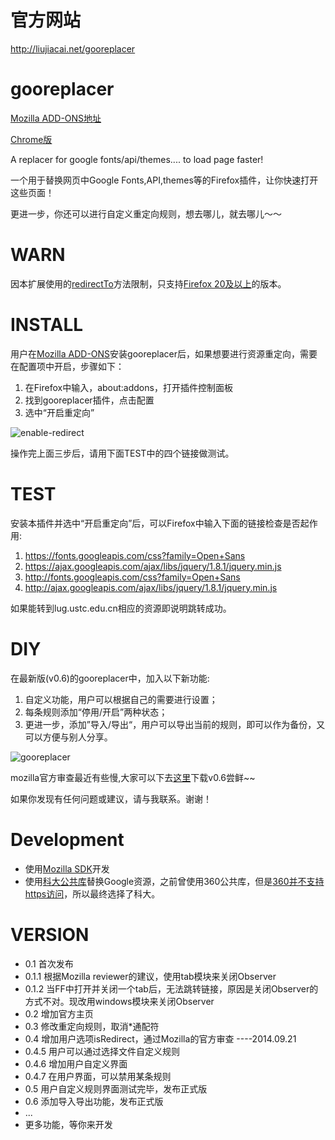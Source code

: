 官方网站
===

http://liujiacai.net/gooreplacer 

gooreplacer
===

[Mozilla ADD-ONS地址](https://addons.mozilla.org/zh-CN/firefox/addon/gooreplacer/)

[Chrome版](https://github.com/jiacai2050/gooreplacer4chrome)

A replacer for google fonts/api/themes.... to load page faster!

一个用于替换网页中Google Fonts,API,themes等的Firefox插件，让你快速打开这些页面！

更进一步，你还可以进行自定义重定向规则，想去哪儿，就去哪儿～～

WARN
===
因本扩展使用的[redirectTo](https://developer.mozilla.org/en-US/docs/Mozilla/Tech/XPCOM/Reference/Interface/nsIHttpChannel#redirectTo%28%29)方法限制，只支持[Firefox 20及以上](https://developer.mozilla.org/en-US/docs/Mozilla/Gecko/Versions)的版本。

INSTALL
===

用户在[Mozilla ADD-ONS](https://addons.mozilla.org/zh-CN/firefox/addon/gooreplacer/)安装gooreplacer后，如果想要进行资源重定向，需要在配置项中开启，步骤如下：

1. 在Firefox中输入，about:addons，打开插件控制面板
2. 找到gooreplacer插件，点击配置
3. 选中“开启重定向”

<img src="http://img02.taobaocdn.com/imgextra/i2/581166664/TB2Ih_MaVXXXXXnXXXXXXXXXXXX_!!581166664.png" alt=" enable-redirect"/>

操作完上面三步后，请用下面TEST中的四个链接做测试。

TEST
===

安装本插件并选中“开启重定向”后，可以Firefox中输入下面的链接检查是否起作用:

1. https://fonts.googleapis.com/css?family=Open+Sans
2. https://ajax.googleapis.com/ajax/libs/jquery/1.8.1/jquery.min.js
3. http://fonts.googleapis.com/css?family=Open+Sans
4. http://ajax.googleapis.com/ajax/libs/jquery/1.8.1/jquery.min.js

如果能转到lug.ustc.edu.cn相应的资源即说明跳转成功。

DIY
===
在最新版(v0.6)的gooreplacer中，加入以下新功能:

1. 自定义功能，用户可以根据自己的需要进行设置；
2. 每条规则添加“停用/开启”两种状态；
3. 更进一步，添加”导入/导出“，用户可以导出当前的规则，即可以作为备份，又可以方便与别人分享。

<img src="http://img02.taobaocdn.com/imgextra/i2/581166664/TB2heDJaVXXXXXxXpXXXXXXXXXX_!!581166664.png" alt=" gooreplacer"/>

mozilla官方审查最近有些慢,大家可以下去[这里](https://addons.mozilla.org/zh-CN/firefox/addon/gooreplacer/versions/)下载v0.6尝鲜~~

如果你发现有任何问题或建议，请与我联系。谢谢！

Development
===

- 使用[Mozilla SDK](https://developer.mozilla.org/en-US/Add-ons/SDK)开发
- 使用[科大公共库](https://servers.ustclug.org/2014/07/ustc-blog-force-google-fonts-proxy/)替换Google资源，之前曾使用360公共库，但是[360并不支持https访问](https://servers.ustclug.org/2014/06/blog-googlefonts-speedup/)，所以最终选择了科大。

VERSION
===
- 0.1 首次发布
- 0.1.1 根据Mozilla reviewer的建议，使用tab模块来关闭Observer
- 0.1.2 当FF中打开并关闭一个tab后，无法跳转链接，原因是关闭Observer的方式不对。现改用windows模块来关闭Observer
- 0.2 增加官方主页
- 0.3 修改重定向规则，取消\*通配符
- 0.4 增加用户选项isRedirect，通过Mozilla的官方审查 ----2014.09.21
- 0.4.5 用户可以通过选择文件自定义规则
- 0.4.6 增加用户自定义界面
- 0.4.7 在用户界面，可以禁用某条规则
- 0.5 用户自定义规则界面测试完毕，发布正式版
- 0.6 添加导入导出功能，发布正式版
- ...
- 更多功能，等你来开发 

